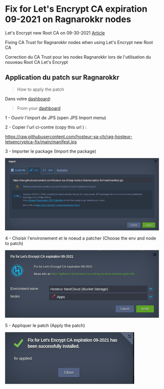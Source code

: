 # Fix for Let's Encrypt CA expiration 09-2021 on Ragnarokkr nodes

Let's Encrypt new Root CA on 09-30-2021
[Article](https://letsencrypt.org/docs/dst-root-ca-x3-expiration-september-2021/)

Fixing CA Trust for Ragnarokkr nodes when using Let's Encrypt new Root CA

Correction du CA Trust pour les nodes Ragnarokkr lors de l'utilisation du nouveau Root CA Let's Encrypt

## Application du patch sur Ragnarokkr
>How to apply the patch


Dans votre [dashboard](https://app.rag-control.hosteur.com/): 
>From your [dashboard](https://app.rag-control.hosteur.com/)

1 - Ouvrir l'import de JPS (open JPS Import menu)

2 - Copier l'url ci-contre (copy this url ) : 

https://raw.githubusercontent.com/hosteur-sa-ch/rag-hosteur-letsencryptca-fix/main/manifest.jps

3 - Importer le package (Import the package)

![src3](/images/src_3.png)

4 - Choisir l'environement et le noeud a patcher (Choose the env and node to patch)

![src2](/images/src_2.png)

5 - Appliquer le patch (Apply the patch)

![src1](/images/src_1.png)
